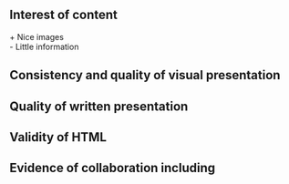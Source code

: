 ## Interest of content ##
\+ Nice images  
\- Little information

## Consistency and quality of visual presentation

## Quality of written presentation

## Validity of HTML

## Evidence of collaboration including
